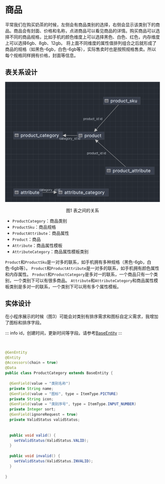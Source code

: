 # 商品

平常我们在购买奶茶的时候，左侧会有商品类别的选择，右侧会显示该类别下的商品。商品会有封面、价格和名称，点进商品可以看见商品的详情。购买商品可以选择不同的商品规格，比如手机的颜色维度上可以选择黑色、白色、红色，内存维度上可以选择6gb、8gb、12gb。
将上面不同维度的属性值排列组合之后就形成了商品的规格（如黑色-6gb，白色-6gb等），实际售卖时也是按照规格售卖。所以每个规格同样拥有价格，封面等信息。

## 表关系设计

<center>
    <img src="./img.png">

图1 表之间的关系
</center>

- `ProductCategory`：商品类别
- `ProductSku`：商品规格
- `ProductAttribute`：商品属性
- `Product`：商品
- `Attribute`：商品属性模板
- `AttributeCategory`：商品属性模板类别

`Product`和`ProductSku`是一对多的联系，如手机拥有多种规格（黑色-6gb，白色-6gb等）。
`Product`和`ProductAttribute`是一对多的联系，如手机拥有颜色属性和内存属性。
`Product`和`ProductCategory`是多对一的联系，一个商品只有一个类别，一个类别下可以有很多商品。
`Attribute`和`AttributeCategory`和商品属性模板类别是多对一的联系，一个类别下可以用有多个属性模板。

## 实体设计

在小程序展示的时候（图3）可能会对类别有排序需求和图标自定义需求，我增加了图标和排序字段。

::: info
id，创建时间，更新时间等字段。请参考[BaseEntity](../reference#baseentity)
:::

```java

```

```java

@GenEntity
@Entity
@Accessors(chain = true)
@Data
public class ProductCategory extends BaseEntity {

  @GenField(value = "类别名称")
  private String name;
  @GenField(value = "图标", type = ItemType.PICTURE)
  private String icon;
  @GenField(value = "类别序号", type = ItemType.INPUT_NUMBER)
  private Integer sort;
  @GenField(ignoreRequest = true)
  private ValidStatus validStatus;


  public void valid() {
    setValidStatus(ValidStatus.VALID);
  }

  public void invalid() {
    setValidStatus(ValidStatus.INVALID);
  }

}
```